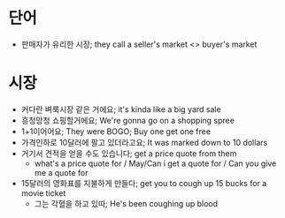 # 단어
* 판매자가 유리한 시장; they call a seller's market <> buyer's market

# 시장
* 커다란 벼룩시장 같은 거에요; it's kinda like a big yard sale
* 흥청망청 쇼핑할거에요; We're gonna go on a shopping spree
* 1+1이어어요; They were BOGO; Buy one get one free
* 가격인하로 10달러에 팔고 있더라고요; It was marked down to 10 dollars
* 거기서 견적을 얻을 수도 있습니다; get a price quote from them
	* what's a price quote for / May/Can i get a quote for / Can you give me a quote for
* 15달러의 영화표를 지불하게 만들다; get you to cough up 15 bucks for a movie ticket
	* 그는 각혈을 하고 있따; He's been coughing up blood